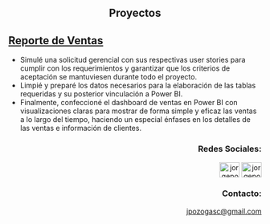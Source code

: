 

<h2 align="center">Proyectos</h2>


## [Reporte de Ventas](https://github.com/JorgeAnalyst/1) 
* Simulé una solicitud gerencial con sus respectivas user stories para cumplir con los requerimientos y garantizar que los criterios de aceptación se mantuviesen durante todo el proyecto.
* Limpié y preparé los datos necesarios para la elaboración de las tablas requeridas y su posterior vinculación a Power BI.
* Finalmente, confeccioné el dashboard de ventas en Power BI con visualizaciones claras para mostrar de forma simple y eficaz las ventas a lo largo del tiempo, haciendo un especial énfases en los detalles de las ventas e información de clientes.



<h3 align="right">Redes Sociales:</h3>
<p align="right">
<a href="https://linkedin.com/in/jorgepozo" target="blank"><img align="center" src="https://raw.githubusercontent.com/rahuldkjain/github-profile-readme-generator/master/src/images/icons/Social/linked-in-alt.svg" alt="jorgepozo" height="30" width="40" /></a>
<a href="https://instagram.com/jorgepozo_" target="blank"><img align="center" src="https://raw.githubusercontent.com/rahuldkjain/github-profile-readme-generator/master/src/images/icons/Social/instagram.svg" alt="jorgepozo_" height="30" width="40" /></a>
</p>

<h3 align="right">Contacto:</h3>
<p align="right">
<a href="mailto:jpozogasc@gmail.com">jpozogasc@gmail.com</a>
</p>
